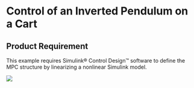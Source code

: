 # Control of an Inverted Pendulum on a Cart
## Product Requirement
This example requires Simulink® Control Design™ software to define the MPC structure by linearizing a nonlinear Simulink model.

<img src="https://www.mathworks.com/help/examples/mpc/win64/xxpendulumDiagram.png">